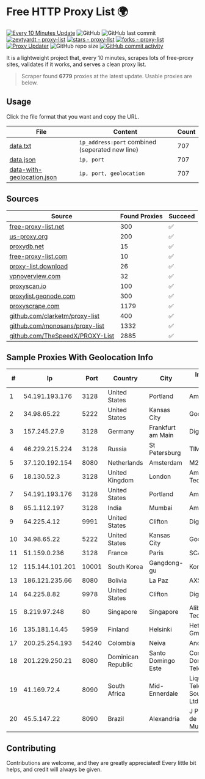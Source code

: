 
# Free HTTP Proxy List 🌍

[![Every 10 Minutes Update](https://github.com/mertguvencli/http-proxy-list/actions/workflows/main.yml/badge.svg?branch=main)](https://github.com/mertguvencli/http-proxy-list/actions/workflows/main.yml)
![GitHub](https://img.shields.io/github/license/mertguvencli/http-proxy-list)
![GitHub last commit](https://img.shields.io/github/last-commit/mertguvencli/http-proxy-list)
[![zevtyardt - proxy-list](https://img.shields.io/static/v1?label=zevtyardt&message=proxy-list&color=blue&logo=github)](https://github.com/zevtyardt/proxy-list "Go to GitHub repo")
[![stars - proxy-list](https://img.shields.io/github/stars/zevtyardt/proxy-list?style=social)](https://github.com/zevtyardt/proxy-list)
[![forks - proxy-list](https://img.shields.io/github/forks/zevtyardt/proxy-list?style=social)](https://github.com/zevtyardt/proxy-list)
[![Proxy Updater](https://github.com/zevtyardt/proxy-list/workflows/Proxy%20Updater/badge.svg)](https://github.com/zevtyardt/proxy-list/actions?query=workflow:"Proxy+Updater")
![GitHub repo size](https://img.shields.io/github/repo-size/zevtyardt/proxy-list)
[![GitHub commit activity](https://img.shields.io/github/commit-activity/m/zevtyardt/proxy-list?logo=commits)](https://github.com/zevtyardt/proxy-list/commits/main)

It is a lightweight project that, every 10 minutes, scrapes lots of free-proxy sites, validates if it works, and serves a clean proxy list.

> Scraper found **6779** proxies at the latest update. Usable proxies are below.

## Usage

Click the file format that you want and copy the URL.

|File|Content|Count|
|----|-------|-----|
|[data.txt](https://raw.githubusercontent.com/mertguvencli/http-proxy-list/main/proxy-list/data.txt)|`ip_address:port` combined (seperated new line)|707|
|[data.json](https://raw.githubusercontent.com/mertguvencli/http-proxy-list/main/proxy-list/data.json)|`ip, port`|707|
|[data-with-geolocation.json](https://raw.githubusercontent.com/mertguvencli/http-proxy-list/main/proxy-list/data-with-geolocation.json)|`ip, port, geolocation`|707|

## Sources

|Source|Found Proxies|Succeed|
|------|-------------|-------|
|[free-proxy-list.net](https://free-proxy-list.net)|300|✅|
|[us-proxy.org](https://www.us-proxy.org)|200|✅|
|[proxydb.net](http://proxydb.net)|15|✅|
|[free-proxy-list.com](https://free-proxy-list.com/?page=&port=&type%5B%5D=http&type%5B%5D=https&up_time=0&search=Search)|10|✅|
|[proxy-list.download](https://www.proxy-list.download/HTTP)|26|✅|
|[vpnoverview.com](https://vpnoverview.com/privacy/anonymous-browsing/free-proxy-servers)|32|✅|
|[proxyscan.io](https://www.proxyscan.io)|100|✅|
|[proxylist.geonode.com](https://proxylist.geonode.com/api/proxy-list?limit=300&page=1&sort_by=lastChecked&sort_type=desc&protocols=http,https)|300|✅|
|[proxyscrape.com](https://api.proxyscrape.com/v2/?request=displayproxies&protocol=http&timeout=10000&country=all&ssl=all&anonymity=all)|1179|✅|
|[github.com/clarketm/proxy-list](https://raw.githubusercontent.com/clarketm/proxy-list/master/proxy-list-raw.txt)|400|✅|
|[github.com/monosans/proxy-list](https://raw.githubusercontent.com/monosans/proxy-list/main/proxies/http.txt)|1332|✅|
|[github.com/TheSpeedX/PROXY-List](https://raw.githubusercontent.com/TheSpeedX/PROXY-List/master/http.txt)|2885|✅|


## Sample Proxies With Geolocation Info

|#|Ip|Port|Country|City|Internet Service Provider|
|-|--|----|-------|----|-------------------------|
|1|54.191.193.176|3128|United States|Portland|Amazon.com, Inc.|
|2|34.98.65.22|5222|United States|Kansas City|Google LLC|
|3|157.245.27.9|3128|Germany|Frankfurt am Main|DigitalOcean, LLC|
|4|46.229.215.224|3128|Russia|St Petersburg|TIMEWEB|
|5|37.120.192.154|8080|Netherlands|Amsterdam|M247 Europe SRL|
|6|18.130.52.3|3128|United Kingdom|London|Amazon Technologies Inc.|
|7|54.191.193.176|3128|United States|Portland|Amazon.com, Inc.|
|8|65.1.112.197|3128|India|Mumbai|Amazon.com|
|9|64.225.4.12|9991|United States|Clifton|DigitalOcean, LLC|
|10|34.98.65.22|5222|United States|Kansas City|Google LLC|
|11|51.159.0.236|3128|France|Paris|SCALEWAY|
|12|115.144.101.201|10001|South Korea|Gangdong-gu|Korea Telecom|
|13|186.121.235.66|8080|Bolivia|La Paz|AXS Bolivia S. A.|
|14|64.225.8.82|9978|United States|Clifton|DigitalOcean, LLC|
|15|8.219.97.248|80|Singapore|Singapore|Alibaba (US) Technology Co., Ltd.|
|16|135.181.14.45|5959|Finland|Helsinki|Hetzner Online GmbH|
|17|200.25.254.193|54240|Colombia|Neiva|Andinet ON Line|
|18|201.229.250.21|8080|Dominican Republic|Santo Domingo Este|Compañía Dominicana de Teléfonos S. A.|
|19|41.169.72.4|8090|South Africa|Mid-Ennerdale|Liquid Telecommunications South Africa (Pty) Ltd|
|20|45.5.147.22|8090|Brazil|Alexandria|J P Targino Serviços de Cominicação Multimidia|



## Contributing

Contributions are welcome, and they are greatly appreciated! Every
little bit helps, and credit will always be given.

